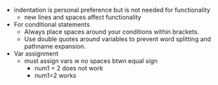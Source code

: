 - indentation is personal preference but is not needed for functionality
	- new lines and spaces affect functionality
- For conditional statements
	- Always place spaces around your conditions within brackets.
	- Use double quotes around variables to prevent word splitting and pathname expansion.
- Var assignment
	- must assign vars w no spaces btwn equal sign
		- num1 = 2 does not work
		- num1=2 works